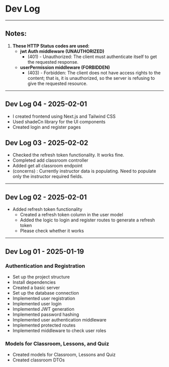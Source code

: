 # Dev Log

---------------------------
## Notes:
1. **These HTTP Status codes are used:**
    - **jwt Auth middleware (UNAUTHORIZED)**
      - (401) - Unauthorized: The client must authenticate itself to get the requested response.
    - **userPermission middleware (FORBIDDEN)**
      - (403) - Forbidden: The client does not have access rights to the content; that is, it is unauthorized, so the server is refusing to give the requested resource.

---------------------------
## Dev Log 04 - 2025-02-01
- I created frontend using Next.js and Tailwind CSS
- Used shadeCn library for the UI components
- Created login and register pages

## Dev Log 03 - 2025-02-02
- Checked the refresh token functionality. It works fine.
- Completed add classroom controller
- Added get all classroom endpoint
- (concerns) : Currently instructor data is populating. Need to populate only the instructor required fields.

---------------------------
## Dev Log 02 - 2025-02-01
- Added refresh token functionality
  - Created a refresh token column in the user model
  - Added the logic to login and register routes to generate a refresh token
  - Please check whether it works

---------------------------
## Dev Log 01 - 2025-01-19
### Authentication and Registration
- Set up the project structure
- Install dependencies
- Created a basic server
- Set up the database connection
- Implemented user registration
- Implemented user login
- Implemented JWT generation
- Implemented password hashing
- Implemented user authentication middleware
- Implemented protected routes
- Implemented middleware to check user roles

### Models for Classroom, Lessons, and Quiz
- Created models for Classroom, Lessons and Quiz
- Created classroom DTOs